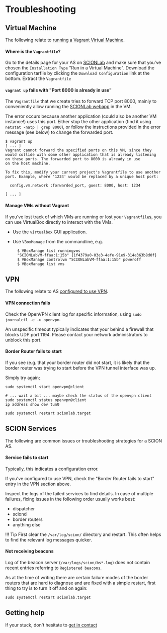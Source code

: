 # Troubleshooting

## Virtual Machine
The following relate to [running a Vagrant Virtual Machine](../install/vm.md).

#### Where is the `Vagrantfile`?

Go to the details page for your AS on [SCIONLab](https://www.scionlab.org) and make sure that you've chosen the `Installation Type` "Run in a Virtual Machine".
Download the configuration tarfile by clicking the `Download Configuration` link at the bottom.
Extract the `Vagrantfile`

#### `vagrant up` fails with "Port 8000 is already in use"

The `Vagrantfile` that we create tries to forward TCP port 8000, mainly to conveniently allow running the [SCIONLab webapp](../as_visualization/webapp.md) in the VM.

The error occurs because another application (could also be another VM instance!) uses this port.
Either stop the other application (find it using `netstat -natp | grep 8000`), or follow the instructions provided in the error message (see below) to change the forwarded port.

```none
$ vagrant up
[ ... ]
Vagrant cannot forward the specified ports on this VM, since they
would collide with some other application that is already listening
on these ports. The forwarded port to 8000 is already in use
on the host machine.

To fix this, modify your current project's Vagrantfile to use another
port. Example, where '1234' would be replaced by a unique host port:

  config.vm.network :forwarded_port, guest: 8000, host: 1234

[ ... ]
```

#### Manage VMs without Vagrant

If you've lost track of which VMs are running or lost your `Vagrantfile`s, you can use VirtualBox directly to interact with the VMs.

* Use the `virtualbox` GUI application.
* Use `VBoxManage` from the commandline, e.g.

        $ VBoxManage list runningvms
        "SCIONLabVM-ffaa:1:15b" {1f4379a0-03e3-4efe-91e9-314e363b8d0f}
        $ VBoxManage controlvm "SCIONLabVM-ffaa:1:15b" poweroff
        $ VBoxManage list vms

## VPN

The following relate to AS [configured to use VPN](../config/create_as.md#configure-a-scionlab-as).


#### VPN connection fails

Check the OpenVPN client log for specific information, using `sudo journalctl -e -u openvpn`.

An unspecific timeout typically indicates that your behind a firewall that blocks UDP port 1194. Please contact your network administrators to unblock this port.


#### Border Router fails to start

If you see (e.g. that your border router did not start, it is likely that the border router was trying to start before the VPN tunnel interface was up.

Simply try again;

    sudo systemctl start openvpn@client

    # ... wait a bit ... maybe check the status of the openvpn client
    sudo systemctl status openvpn@client
    ip address show dev tun0

    sudo systemctl restart scionlab.target



## SCION Services

The following are common issues or troubleshooting strategies for a SCION AS.

#### Service fails to start

Typically, this indicates a configuration error.

If you've configured to use VPN, check the "Border Router fails to start" entry in the VPN section above.

Inspect the logs of the failed services to find details.
In case of multiple failures, fixing issues in the following order usually works best:
* dispatcher
* sciond
* border routers
* anything else


!!! Tip
    First clear the `/var/log/scion/` directory and restart. This often helps to find the relevant log messages quicker.


#### Not receiving beacons

Log of the beacon server (`/var/logs/scion/bs*.log`) does not contain recent entries referring to `Registered beacons`.

As at the time of writing there are certain failure modes of the border routers that are hard to diagnose and are fixed with a simple restart, first thing to try is to turn it off and on again:

```
sudo systemctl restart scionlab.target
```

## Getting help

If your stuck, don't hesitate to [get in contact](../index.md#contact)

